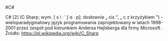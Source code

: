#C#

C# [2] (C Sharp; wym. [ s i ː ˈ ʃ ɑ ː p]; dosłownie „ cis ", „ c z krzyżykiem ") - wieloparadygmatowy język programowania zaprojektowany w latach 1998-2001 przez zespół pod kierunkiem Andersa Hejlsberga dla firmy Microsoft .
Źródło: https://pl.wikipedia.org/wiki/C_Sharp